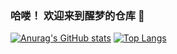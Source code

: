 ### 哈喽！ 欢迎来到醒梦的仓库 👋
[![Anurag's GitHub stats](https://github-readme-stats.vercel.app/api?username=lisichaoyun&show_icons=true&theme=cobalt)](https://github.com/anuraghazra/github-readme-stats)
[![Top Langs](https://github-readme-stats.vercel.app/api/top-langs/?username=lisichaoyun&layout=compact)](https://github.com/anuraghazra/github-readme-stats)  
